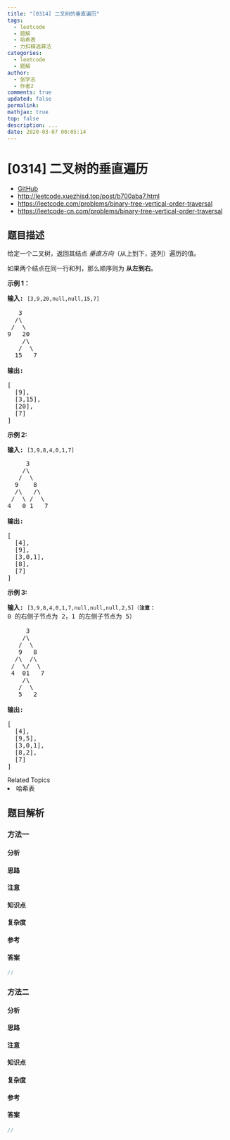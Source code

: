 ```yaml
---
title: "[0314] 二叉树的垂直遍历"
tags:
  - leetcode
  - 题解
  - 哈希表
  - 力扣精选算法
categories:
  - leetcode
  - 题解
author:
  - 张学志
  - 作者2
comments: true
updated: false
permalink:
mathjax: true
top: false
description: ...
date: 2020-03-07 00:05:14
---
```



# [0314] 二叉树的垂直遍历
* [GitHub](https://github.com/algoboy101/LeetCodeCrowdsource/tree/master/_posts/QA/%5B0314%5D%20%E4%BA%8C%E5%8F%89%E6%A0%91%E7%9A%84%E5%9E%82%E7%9B%B4%E9%81%8D%E5%8E%86.md)
* http://leetcode.xuezhisd.top/post/b700aba7.html
* https://leetcode.com/problems/binary-tree-vertical-order-traversal
* https://leetcode-cn.com/problems/binary-tree-vertical-order-traversal


## 题目描述

<p>给定一个二叉树，返回其结点&nbsp;<em>垂直方向</em>（从上到下，逐列）遍历的值。</p>

<p>如果两个结点在同一行和列，那么顺序则为&nbsp;<strong>从左到右</strong>。</p>

<p><strong>示例 1：</strong></p>

<pre><strong>输入:</strong> <code>[3,9,20,null,null,15,7]
</code>
   3
  /\
 /  \
9   20
    /\
   /  \
  15   7 

<strong>输出:
</strong>
[
  [9],
  [3,15],
  [20],
  [7]
]
</pre>

<p><strong>示例&nbsp;2:</strong></p>

<pre><strong>输入: </strong><code>[3,9,8,4,0,1,7]

</code>     3
    /\
   /  \
  9    8
  /\   /\
 /  \ /  \
4   0 1   7 

<strong>输出:</strong>

[
  [4],
  [9],
  [3,0,1],
  [8],
  [7]
]
</pre>

<p><strong>示例 3:</strong></p>

<pre><strong>输入:</strong> <code>[3,9,8,4,0,1,7,null,null,null,2,5]（<strong>注意：</strong></code>0 的右侧子节点为 2，1 的左侧子节点为 5）

     3
    /\
   /  \
   9   8
  /\  /\
 /  \/  \
 4  01   7
    /\
   /  \
   5   2

<strong>输出:</strong>

[
  [4],
  [9,5],
  [3,0,1],
  [8,2],
  [7]
]
</pre>
<div><div>Related Topics</div><div><li>哈希表</li></div></div>


## 题目解析


### 方法一

#### 分析

#### 思路

#### 注意

#### 知识点

#### 复杂度

#### 参考

#### 答案

```cpp
//
```


### 方法二

#### 分析

#### 思路

#### 注意

#### 知识点

#### 复杂度

#### 参考

#### 答案

```cpp
//
```


